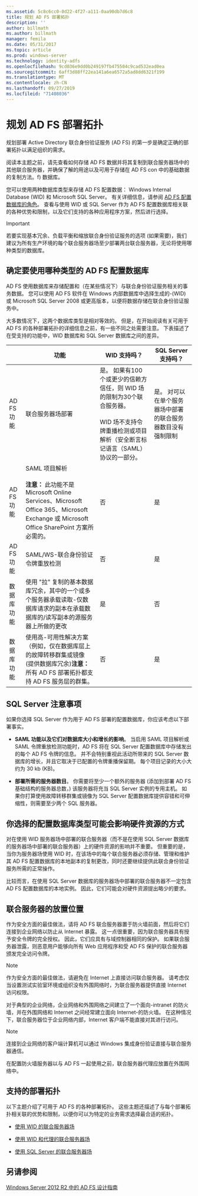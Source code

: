 ```yaml
---
ms.assetid: 5c8c6cc0-0d22-4f27-a111-0aa90db7d6c8
title: 规划 AD FS 部署拓扑
description: ''
author: billmath
ms.author: billmath
manager: femila
ms.date: 05/31/2017
ms.topic: article
ms.prod: windows-server
ms.technology: identity-adfs
ms.openlocfilehash: 9cd036e9dd0b249197fb475504c9cad532ead0ea
ms.sourcegitcommit: 6aff3d88ff22ea141a6ea6572a5ad8dd6321f199
ms.translationtype: MT
ms.contentlocale: zh-CN
ms.lasthandoff: 09/27/2019
ms.locfileid: "71408036"
---
```

# <a name="plan-your-ad-fs-deployment-topology"></a>规划 AD FS 部署拓扑

规划部署 Active Directory 联合身份验证服务 \(AD FS\) 的第一步是确定正确的部署拓扑以满足组织的需求。  
  
阅读本主题之前，请先查看如何存储 AD FS 数据并将其复制到联合服务器场中的其他联合服务器，并确保了解的用途以及可用于存储在 AD FS con 中的基础数据的复制方法。f) 数据库。  
  
您可以使用两种数据库类型来存储 AD FS 配置数据： Windows Internal Database \(WID\) 和 Microsoft SQL Server。 有关详细信息，请参阅 [AD FS 配置数据库的角色](../../ad-fs/technical-reference/The-Role-of-the-AD-FS-Configuration-Database.md)。 查看与使用 WID 或 SQL Server 作为 AD FS 配置数据库相关联的各种优势和限制，以及它们支持的各种应用程序方案，然后进行选择。  
  
> [!IMPORTANT]  
> 若要实现基本冗余、负载平衡和缩放联合身份验证服务的选项 \(如果需要\)，我们建议为所有生产环境的每个联合服务器场至少部署两台联合服务器，无论将使用哪种类型的数据库。  
  
## <a name="determining-which-type-of-adfs-configuration-database-to-use"></a>确定要使用哪种类型的 AD FS 配置数据库  
AD FS 使用数据库来存储配置和（在某些情况下）与联合身份验证服务相关的事务数据。 您可以使用 AD FS 软件在 Windows 内部数据库中选择生成的\-\(WID\) 或 Microsoft SQL Server 2008 或更高版本，以便将数据存储在联合身份验证服务中。  
  
大多数情况下，这两个数据库类型是相对等效的。 但是，在开始阅读有关可用于 AD FS 的各种部署拓扑的详细信息之前，有一些不同之处需要注意。 下表描述了在受支持的功能中，WID 数据库和 SQL Server 数据库之间的差异。  
  
||功能|WID 支持吗？|SQL Server 支持吗？
| --- | --- | --- |--- |
|AD FS 功能|联合服务器场部署|是。 如果有100个或更少的信赖方信任，则 WID 场的限制为30个联合服务器。</br></br>WID 场不支持令牌重播检测或项目解析（安全断言标记语言（SAML）协议的一部分。 |是。 对可以在单个服务器场中部署的联合服务器数目没有强制限制  
|AD FS 功能|SAML 项目解析 </br></br>**注意：** 此功能不是 Microsoft Online Services、Microsoft Office 365、Microsoft Exchange 或 Microsoft Office SharePoint 方案所必需的。|否|是  
|AD FS 功能|SAML\/WS\-联合身份验证令牌重放检测|否|是  
|数据库功能|使用 "拉" 复制的基本数据库冗余，其中的一个或多个服务器承载读取\-仅数据库请求的副本在承载数据库的\/读写副本的源服务器上所做的更改|是|否 
|数据库功能|使用高\-可用性解决方案（例如，仅在数据库层上的故障转移群集或镜像 \(提供数据库冗余\)**注意：** 所有 AD FS 部署拓扑都支持 AD FS 服务层的群集。|否|是  

  
## <a name="sql-server-considerations"></a>SQL Server 注意事项  
如果你选择 SQL Server 作为用于 AD FS 部署的配置数据库，你应该考虑以下部署事实。  
  
-   **SAML 功能以及它们对数据库大小和增长的影响**。 当启用 SAML 项目解析或 SAML 令牌重放检测功能时，AD FS 将在 SQL Server 配置数据库中存储发出的每个 AD FS 令牌的信息。 并不会特别重视此活动所带来的 SQL Server 数据库的增长，并且它取决于已配置的令牌重播保留期。 每个项目记录的大小大约为 30 kb \(KB\)。  
  
-   **部署所需的服务器数目**。 你需要将至少一个额外的服务器 \(添加到部署 AD FS 基础结构的服务器总数，\) 该服务器将充当 SQL Server 实例的专用主机。 如果你打算使用故障转移群集或镜像为 SQL Server 配置数据库提供容错和可伸缩性，则需要至少两个 SQL 服务器。  
  
## <a name="how-the-configuration-database-type-you-select-may-impact-hardware-resources"></a>你选择的配置数据库类型可能会影响硬件资源的方式  
对在使用 WID 服务器场中部署的联合服务器（而不是在使用 SQL Server 数据库的服务器场中部署的联合服务器）上的硬件资源的影响并不重要。 但重要的是，当你为服务器场使用 WID 时，在该场中的每个联合服务器必须存储、管理和维护其 AD FS 配置数据库的本地副本的复制更改，同时还要继续提供此联合身份验证服务所需的正常操作。  
  
比较而言，在使用 SQL Server 数据库的服务器场中部署的联合服务器不一定包含 AD FS 配置数据库的本地实例。 因此，它们可能会对硬件资源提出略少的要求。  
  
## <a name="BKMK_1"></a>联合服务器的放置位置  
作为安全方面的最佳做法，请将 AD FS 联合服务器置于防火墙前面，然后将它们连接到企业网络以防止从 Internet 暴露。 这一点很重要，因为联合服务器具有授予安全令牌的完全授权。 因此，它们应具有与域控制器相同的保护。 如果联合服务器泄露，则恶意用户能够向所有 Web 应用程序和受 AD FS 保护的联合服务器颁发完全访问令牌。  
  
> [!NOTE]  
> 作为安全方面的最佳做法，请避免在 Internet 上直接访问联合服务器。 请考虑仅当设置测试实验室环境或组织没有外围网络时，为联合服务器提供直接 Internet 访问权限。  
  
对于典型的企业网络，企业网络和外围网络之间建立了一个面向\-intranet 的防火墙，并在外围网络和 Internet 之间经常建立面向 Internet\-的防火墙。 在这种情况下，联合服务器位于企业网络内部，Internet 客户端不能直接对其进行访问。  
  
> [!NOTE]  
> 连接到企业网络的客户端计算机可以通过 Windows 集成身份验证直接与联合服务器通信。  
  
在配置防火墙服务器以与 AD FS 一起使用之前，联合服务器代理应放置在外围网络中。  
  
## <a name="supported-deployment-topologies"></a>支持的部署拓扑  
以下主题介绍了可用于 AD FS 的各种部署拓扑。 这些主题还描述了与每个部署拓扑相关联的优势和限制，以便你可以为特定的业务需求选择最合适的拓扑。  
  
-   [使用 WID 的联合服务器场](Federation-Server-Farm-Using-WID.md)  
  
-   [使用 WID 和代理的联合服务器场](Federation-Server-Farm-Using-WID-and-Proxies.md)  
  
-   [使用 SQL Server 的联合服务器场](Federation-Server-Farm-Using-SQL-Server.md)  
  
## <a name="see-also"></a>另请参阅  
[Windows Server 2012 R2 中的 AD FS 设计指南](AD-FS-Design-Guide-in-Windows-Server-2012-R2.md)  
  

